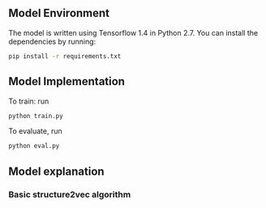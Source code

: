 
## Model Environment
The model is written using Tensorflow 1.4 in Python 2.7. You can install the dependencies by running:
```bash
pip install -r requirements.txt
```

## Model Implementation
To train: run
```bash
python train.py
```

To evaluate, run
```bash
python eval.py
```

## Model explanation
### Basic structure2vec algorithm